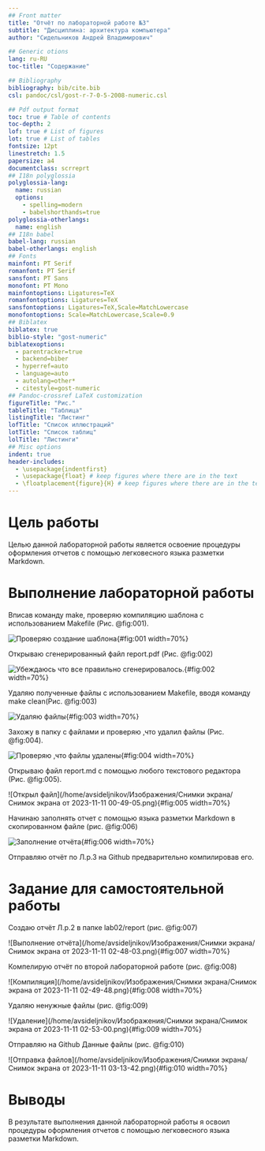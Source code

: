 ```yaml
---
## Front matter
title: "Отчёт по лабораторной работе №3"
subtitle: "Дисциплина: архитектура компьютера"
author: "Сидельников Андрей Владимирович"

## Generic otions
lang: ru-RU
toc-title: "Содержание"

## Bibliography
bibliography: bib/cite.bib
csl: pandoc/csl/gost-r-7-0-5-2008-numeric.csl

## Pdf output format
toc: true # Table of contents
toc-depth: 2
lof: true # List of figures
lot: true # List of tables
fontsize: 12pt
linestretch: 1.5
papersize: a4
documentclass: scrreprt
## I18n polyglossia
polyglossia-lang:
  name: russian
  options:
	- spelling=modern
	- babelshorthands=true
polyglossia-otherlangs:
  name: english
## I18n babel
babel-lang: russian
babel-otherlangs: english
## Fonts
mainfont: PT Serif
romanfont: PT Serif
sansfont: PT Sans
monofont: PT Mono
mainfontoptions: Ligatures=TeX
romanfontoptions: Ligatures=TeX
sansfontoptions: Ligatures=TeX,Scale=MatchLowercase
monofontoptions: Scale=MatchLowercase,Scale=0.9
## Biblatex
biblatex: true
biblio-style: "gost-numeric"
biblatexoptions:
  - parentracker=true
  - backend=biber
  - hyperref=auto
  - language=auto
  - autolang=other*
  - citestyle=gost-numeric
## Pandoc-crossref LaTeX customization
figureTitle: "Рис."
tableTitle: "Таблица"
listingTitle: "Листинг"
lofTitle: "Список иллюстраций"
lotTitle: "Список таблиц"
lolTitle: "Листинги"
## Misc options
indent: true
header-includes:
  - \usepackage{indentfirst}
  - \usepackage{float} # keep figures where there are in the text
  - \floatplacement{figure}{H} # keep figures where there are in the text
---
```


# Цель работы

Целью данной лабораторной работы является освоение процедуры оформления отчетов с помощью легковесного языка разметки Markdown.               
    
# Выполнение лабораторной работы

Вписав команду make, проверяю компиляцию шаблона с использованием Makefile (Рис. @fig:001).

![Проверяю создание шаблона](/home/avsideljnikov/Изображения/photo_2023-11-10_21-06-18.jpg){#fig:001 width=70%}

Открываю сгенерированный файл report.pdf (Рис. @fig:002)

![ Убеждаюсь что все правильно сгенерировалось.](/home/avsideljnikov/Изображения/photo_2023-11-10_23-52-58.jpg){#fig:002 width=70%} 

Удаляю полученные файлы с использованием Makefile, вводя команду make clean(Рис. @fig:003)

![ Удаляю файлы](/home/avsideljnikov/Изображения/photo_2023-11-10_23-52-25.jpg){#fig:003 width=70%} 

 Захожу в папку с файлами и проверяю ,что удалил файлы (Рис. @fig:004).
 
![Проверяю ,что файлы удалены](/home/avsideljnikov/Изображения/photo_2023-11-10_23-52-48.jpg){#fig:004 width=70%} 

Открываю файл report.md c помощью любого текстового редактора (Рис. @fig:005).

![Открыл файл](/home/avsideljnikov/Изображения/Снимки экрана/Снимок экрана от 2023-11-11 00-49-05.png){#fig:005 width=70%}

Начинаю заполнять отчет с помощью языка разметки Markdown в скопированном файле (рис. @fig:006)

![Заполнение отчёта](/home/avsideljnikov/Изображения/photo_2023-11-10_23-52-54.jpg){#fig:006 width=70%}

Отправляю отчёт по Л.р.3 на Github предварительно компилировав его.

# Задание для самостоятельной работы

Создаю отчёт Л.р.2 в папке lab02/report (рис. @fig:007)

![Выполнение отчёта](/home/avsideljnikov/Изображения/Снимки экрана/Снимок экрана от 2023-11-11 02-48-03.png){#fig:007 width=70%}

Компелирую отчёт по второй лабораторной работе (рис. @fig:008)

![Компиляция](/home/avsideljnikov/Изображения/Снимки экрана/Снимок экрана от 2023-11-11 02-49-48.png){#fig:008 width=70%}

Удаляю ненужные файлы (рис. @fig:009)

![Удаление](/home/avsideljnikov/Изображения/Снимки экрана/Снимок экрана от 2023-11-11 02-53-00.png){#fig:009 width=70%}

Отправляю на Github Данные файлы (рис. @fig:010)

![Отправка файлов](/home/avsideljnikov/Изображения/Снимки экрана/Снимок экрана от 2023-11-11 03-13-42.png){#fig:010 width=70%}

# Выводы

В результате выполнения данной лабораторной работы я освоил процедуры оформления отчетов с помощью легковесного языка разметки Markdown.

